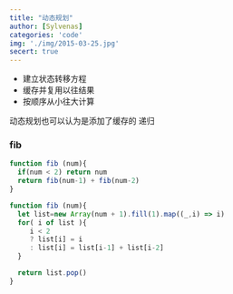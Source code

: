 ```yaml
---
title: "动态规划"
author: [Sylvenas]
categories: 'code'
img: './img/2015-03-25.jpg'
secert: true
---
```


- 建立状态转移方程
- 缓存并复用以往结果
- 按顺序从小往大计算

动态规划也可以认为是添加了缓存的 递归

### fib
``` js
function fib (num){
  if(num < 2) return num
  return fib(num-1) + fib(num-2)
}
```

``` js
function fib (num){
  let list=new Array(num + 1).fill(1).map((_,i) => i)
  for( i of list ){
     i < 2 
     ? list[i] = i 
     : list[i] = list[i-1] + list[i-2]
  }

  return list.pop()
}
```